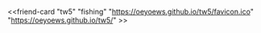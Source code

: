 <<friend-card "tw5" "fishing" "https://oeyoews.github.io/tw5/favicon.ico" "https://oeyoews.github.io/tw5/" >>